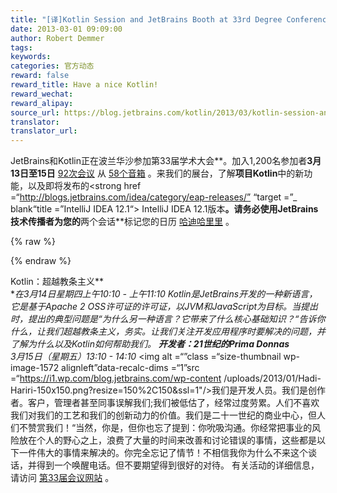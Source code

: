 ```yaml
---
title: "[译]Kotlin Session and JetBrains Booth at 33rd Degree Conference"
date: 2013-03-01 09:09:00
author: Robert Demmer
tags:
keywords:
categories: 官方动态
reward: false
reward_title: Have a nice Kotlin!
reward_wechat:
reward_alipay:
source_url: https://blog.jetbrains.com/kotlin/2013/03/kotlin-session-and-jetbrains-booth-at-33rd-degree-conference/
translator:
translator_url:
---
```


JetBrains和Kotlin正在波兰华沙参加第33届学术大会**。加入1,200名参加者**3月13日至15日** [92次会议](http://2013.33degree.org/main/schedule) 从 [58个音箱](http://2013.33degree.org/speaker/list) 。来我们的展台，了解**项目Kotlin**中的新功能，以及即将发布的<strong href =“http://blogs.jetbrains.com/idea/category/eap-releases/” “target =”_ blank“title =”IntelliJ IDEA 12.1“> IntelliJ IDEA 12.1版本</a>**。请务必使用JetBrains技术传播者为您的**两个会话**标记您的日历 [哈迪哈里里](https://twitter.com/hhariri) 。

{% raw %}
<p><span id="more-975"></span></p>
{% endraw %}

Kotlin：超越教条主义** <br/>**在3月14日星期四上午10:10  - 上午11:10
Kotlin是JetBrains开发的一种新语言，它是基于Apache 2 OSS许可证的许可证，以JVM和JavaScript为目标。当提出时，提出的典型问题是“为什么另一种语言？它带来了什么核心基础知识？“告诉你什么，让我们超越教条主义，务实。让我们关注开发应用程序时要解决的问题，并了解为什么以及Kotlin如何帮助我们。
**开发者：21世纪的Prima Donnas** <br/>
3月15日（星期五）13:10  -  14:10*
<img alt =“”class =“size-thumbnail wp-image-1572 alignleft”data-recalc-dims =“1”src =“https://i1.wp.com/blog.jetbrains.com/wp-content /uploads/2013/01/Hadi-Hariri-150x150.png?resize=150%2C150&amp;ssl=1"/>我们是开发人员。我们是创作者。客户，管理者甚至同事误解我们;我们被低估了，经常过度劳累。人们不喜欢我们对我们的工艺和我们的创新动力的价值。我们是二十一世纪的商业中心，但人们不赞赏我们！“当然，你是，但你也忘了提到：你吮吸沟通。你经常把事业的风险放在个人的野心之上，浪费了大量的时间来改善和讨论错误的事情，这些都是以下一件伟大的事情来解决的。你完全忘记了情节！不相信我你为什么不来这个谈话，并得到一个唤醒电话。但不要期望得到很好的对待。
有关活动的详细信息，请访问 [第33届会议网站](http://2013.33degree.org/) 。
